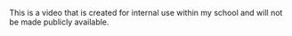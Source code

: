 This is a video that is created for internal use within my school and will not
be made publicly available.
